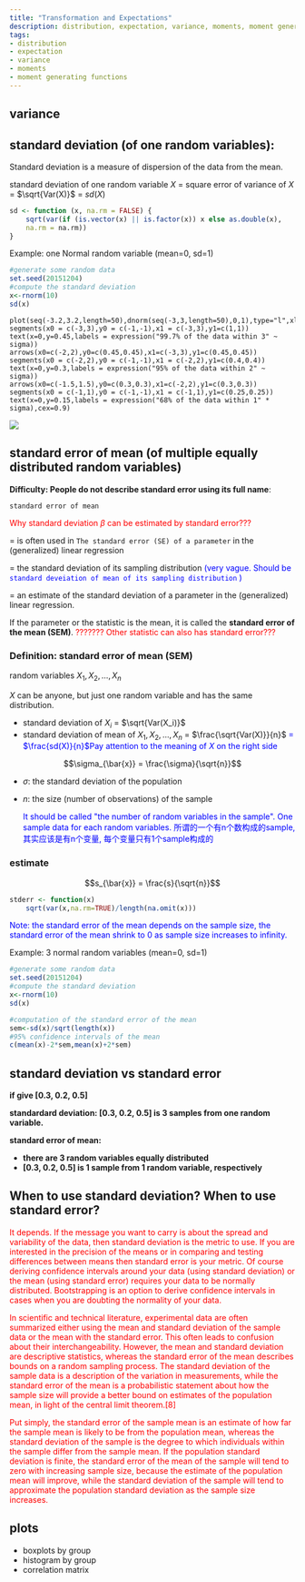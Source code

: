 ```yaml
---
title: "Transformation and Expectations"
description: distribution, expectation, variance, moments, moment generating functions
tags: 
- distribution
- expectation
- variance
- moments
- moment generating functions
---
```



## variance

## standard deviation (of one random variables): 

Standard deviation is a measure of dispersion of the data from the mean.

standard deviation of one random variable $X$ = square error of variance of $X$ = $\sqrt{Var(X)}$ = $sd(X)$

```r
sd <- function (x, na.rm = FALSE) {
	sqrt(var(if (is.vector(x) || is.factor(x)) x else as.double(x), 
    na.rm = na.rm))
}
```

Example: one Normal random variable (mean=0, sd=1)

```r
#generate some random data
set.seed(20151204)
#compute the standard deviation
x<-rnorm(10)
sd(x)
```

```
plot(seq(-3.2,3.2,length=50),dnorm(seq(-3,3,length=50),0,1),type="l",xlab="",ylab="",ylim=c(0,0.5))
segments(x0 = c(-3,3),y0 = c(-1,-1),x1 = c(-3,3),y1=c(1,1))
text(x=0,y=0.45,labels = expression("99.7% of the data within 3" ~ sigma))
arrows(x0=c(-2,2),y0=c(0.45,0.45),x1=c(-3,3),y1=c(0.45,0.45))
segments(x0 = c(-2,2),y0 = c(-1,-1),x1 = c(-2,2),y1=c(0.4,0.4))
text(x=0,y=0.3,labels = expression("95% of the data within 2" ~ sigma))
arrows(x0=c(-1.5,1.5),y0=c(0.3,0.3),x1=c(-2,2),y1=c(0.3,0.3))
segments(x0 = c(-1,1),y0 = c(-1,-1),x1 = c(-1,1),y1=c(0.25,0.25))
text(x=0,y=0.15,labels = expression("68% of the data within 1" * sigma),cex=0.9)
```

![](/figs/normalDistribution.png)


## standard error of mean (of multiple equally distributed random variables)

**Difficulty: People do not describe standard error using its full name**: 

`standard error of mean` 

<font color="red">Why standard deviation $\beta$ can be estimated by standard error???</font>

= is often used in `The standard error (SE) of a parameter` in the (generalized) linear regression

= the standard deviation of its sampling distribution <font color="blue">(very vague. Should be `standard deveiation of mean of its sampling distribution` )</font>

= an estimate of the standard deviation of a parameter in the (generalized) linear regression. 


If the parameter or the statistic is the mean, it is called the **standard error of the mean (SEM)**. <font color="red">??????? Other statistic can also has standard error???</font>

### **Definition: standard error of mean (SEM)**

random variables $X_1, X_2, \dots, X_n$

$X$ can be anyone, but just one random variable and has the same distribution.

* standard deviation of $X_i$ = $\sqrt{Var(X_i)}$
* standard deviation of mean of $X_1, X_2, \dots, X_n$ = $\frac{\sqrt{Var(X)}}{n}$ <font color="blue"> = $\frac{sd(X)}{n}$Pay attention to the meaning of $X$ on the right side</font>

$$\sigma_{\bar{x}} = \frac{\sigma}{\sqrt{n}}$$

* $\sigma$: the standard deviation of the population
* $n$: the size (number of observations) of the sample 

	<font color="blue">It should be called "the number of random variables in the sample". One sample data for each random variables. 所谓的一个有n个数构成的sample, 其实应该是有n个变量, 每个变量只有1个sample构成的</font>

### estimate

$$s_{\bar{x}} = \frac{s}{\sqrt{n}}$$


```r
stderr <- function(x) 
	sqrt(var(x,na.rm=TRUE)/length(na.omit(x)))
```


<font color="blue">Note: the standard error of the mean depends on the sample size, the standard error of the mean shrink to 0 as sample size increases to infinity.</font>

Example: 3 normal random variables (mean=0, sd=1)

```r
#generate some random data
set.seed(20151204)
#compute the standard deviation
x<-rnorm(10)
sd(x)
```


```r
#computation of the standard error of the mean
sem<-sd(x)/sqrt(length(x))
#95% confidence intervals of the mean
c(mean(x)-2*sem,mean(x)+2*sem)

```

## standard deviation vs standard error


**if give [0.3, 0.2, 0.5]**

**standardard deviation: [0.3, 0.2, 0.5] is 3 samples from one random variable.**

<b>standard error of mean: 
* there are 3 random variables equally distributed
* [0.3, 0.2, 0.5] is 1 sample from 1 random variable, respectively
</b>

## When to use standard deviation? When to use standard error?

<font color="red">
It depends. If the message you want to carry is about the spread and variability of the data, then standard deviation is the metric to use. If you are interested in the precision of the means or in comparing and testing differences between means then standard error is your metric. Of course deriving confidence intervals around your data (using standard deviation) or the mean (using standard error) requires your data to be normally distributed. Bootstrapping is an option to derive confidence intervals in cases when you are doubting the normality of your data.

In scientific and technical literature, experimental data are often summarized either using the mean and standard deviation of the sample data or the mean with the standard error. This often leads to confusion about their interchangeability. However, the mean and standard deviation are descriptive statistics, whereas the standard error of the mean describes bounds on a random sampling process. The standard deviation of the sample data is a description of the variation in measurements, while the standard error of the mean is a probabilistic statement about how the sample size will provide a better bound on estimates of the population mean, in light of the central limit theorem.[8]

Put simply, the standard error of the sample mean is an estimate of how far the sample mean is likely to be from the population mean, whereas the standard deviation of the sample is the degree to which individuals within the sample differ from the sample mean. If the population standard deviation is finite, the standard error of the mean of the sample will tend to zero with increasing sample size, because the estimate of the population mean will improve, while the standard deviation of the sample will tend to approximate the population standard deviation as the sample size increases.

</font>

## plots

* boxplots by group
* histogram by group
* correlation matrix